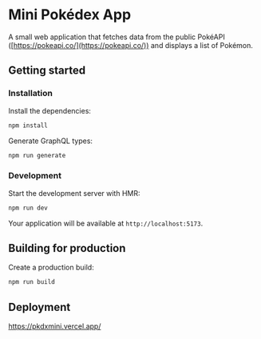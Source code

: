 # Mini Pokédex App

A small web application that fetches data from the public PokéAPI
([https://pokeapi.co/](https://pokeapi.co/)) and displays a list of Pokémon.

## Getting started

### Installation

Install the dependencies:

```bash
npm install
```

Generate GraphQL types:

```bash
npm run generate
```

### Development

Start the development server with HMR:

```bash
npm run dev
```

Your application will be available at `http://localhost:5173`.

## Building for production

Create a production build:

```bash
npm run build
```

## Deployment

https://pkdxmini.vercel.app/
